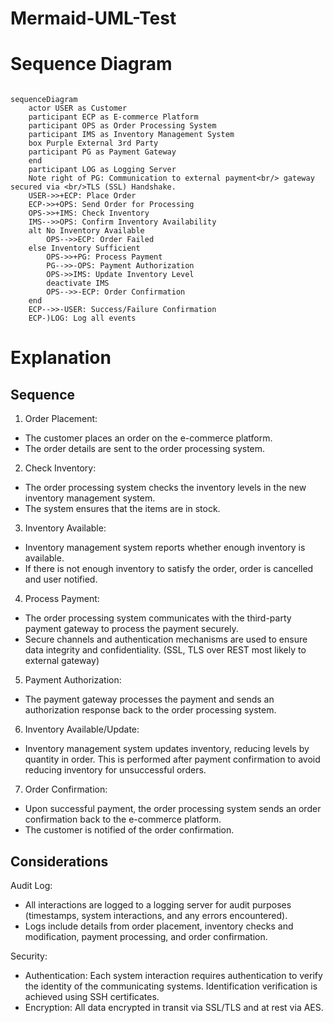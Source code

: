 # Mermaid-UML-Test

# Sequence Diagram

```mermaid

sequenceDiagram
    actor USER as Customer
    participant ECP as E-commerce Platform
    participant OPS as Order Processing System
    participant IMS as Inventory Management System
    box Purple External 3rd Party
    participant PG as Payment Gateway
    end
    participant LOG as Logging Server
    Note right of PG: Communication to external payment<br/> gateway secured via <br/>TLS (SSL) Handshake.
    USER->>+ECP: Place Order
    ECP->>+OPS: Send Order for Processing
    OPS->>+IMS: Check Inventory
    IMS-->>OPS: Confirm Inventory Availability
    alt No Inventory Available
        OPS-->>ECP: Order Failed
    else Inventory Sufficient
        OPS->>+PG: Process Payment
        PG-->>-OPS: Payment Authorization
        OPS->>IMS: Update Inventory Level
        deactivate IMS
        OPS-->>-ECP: Order Confirmation
    end
    ECP-->>-USER: Success/Failure Confirmation
    ECP-)LOG: Log all events
```

# Explanation

## Sequence

1. Order Placement:

- The customer places an order on the e-commerce platform.
- The order details are sent to the order processing system.

2. Check Inventory:

- The order processing system checks the inventory levels in the new inventory management system.
- The system ensures that the items are in stock.

3. Inventory Available:

- Inventory management system reports whether enough inventory is available.
- If there is not enough inventory to satisfy the order, order is cancelled and user notified.

4. Process Payment:

- The order processing system communicates with the third-party payment gateway to process the payment securely.
- Secure channels and authentication mechanisms are used to ensure data integrity and confidentiality. (SSL, TLS over REST most likely to external gateway)

5. Payment Authorization:

- The payment gateway processes the payment and sends an authorization response back to the order processing system.

6. Inventory Available/Update:

- Inventory management system updates inventory, reducing levels by quantity in order. This is performed after payment confirmation to avoid reducing inventory for unsuccessful orders.

7. Order Confirmation:

- Upon successful payment, the order processing system sends an order confirmation back to the e-commerce platform.
- The customer is notified of the order confirmation.

## Considerations

Audit Log:

- All interactions are logged to a logging server for audit purposes (timestamps, system interactions, and any errors encountered).
- Logs include details from order placement, inventory checks and modification, payment processing, and order confirmation.

Security:

- Authentication: Each system interaction requires authentication to verify the identity of the communicating systems. Identification verification is achieved using SSH certificates.
- Encryption: All data encrypted in transit via SSL/TLS and at rest via AES.
